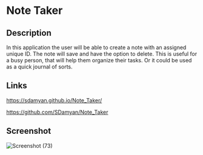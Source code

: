 #  Note Taker

## Description
In this application the user will be able to create a note with an assigned unique ID.  The note will save and have the option to delete.  This is useful for a busy person, that will help them organize their tasks.  Or it could be used as a quick journal of sorts.  

## Links

https://sdamyan.github.io/Note_Taker/

https://github.com/SDamyan/Note_Taker

## Screenshot

![Screenshot (73)](https://user-images.githubusercontent.com/55151732/72670279-67425480-3a01-11ea-86d8-1ece61ea3d88.png)